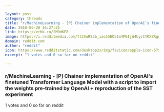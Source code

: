 ```yaml
---

layout: post
category: threads
title: "r/MachineLearning - [P] Chainer implementation of OpenAI's finetuned Transformer Language Model with a script to import the weights pre-trained by OpenAI + reproduction of the SST experiment"
date: 2018-06-20 16:27:55
link: https://vrhk.co/2M9dKF8
image: https://i.redditmedia.com/tl2SuRS3b_iao55EQ51m4P6IjW4UycCYKXZRgnR9Xn0.jpg?s=bcc18e3678138e08d15848467bf12ed9
domain: reddit.com
author: "reddit"
icon: https://www.redditstatic.com/desktop2x/img/favicon/apple-icon-57x57.png
excerpt: "1 votes and 0 so far on reddit"

---
```


### r/MachineLearning - [P] Chainer implementation of OpenAI's finetuned Transformer Language Model with a script to import the weights pre-trained by OpenAI + reproduction of the SST experiment

1 votes and 0 so far on reddit